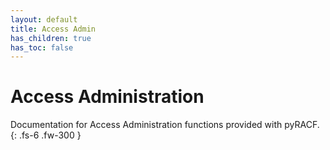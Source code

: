 ```yaml
---
layout: default
title: Access Admin
has_children: true
has_toc: false
---
```


# Access Administration

Documentation for Access Administration functions provided with pyRACF.
{: .fs-6 .fw-300 }